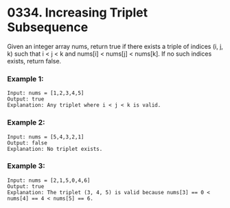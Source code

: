 # 0334. Increasing Triplet Subsequence
Given an integer array nums, return true if there exists a triple of indices (i, j, k) such that i < j < k and nums[i] < nums[j] < nums[k]. If no such indices exists, return false.

### Example 1:
```
Input: nums = [1,2,3,4,5]
Output: true
Explanation: Any triplet where i < j < k is valid.
```

### Example 2:
```
Input: nums = [5,4,3,2,1]
Output: false
Explanation: No triplet exists.
```

### Example 3:
```
Input: nums = [2,1,5,0,4,6]
Output: true
Explanation: The triplet (3, 4, 5) is valid because nums[3] == 0 < nums[4] == 4 < nums[5] == 6.
```
